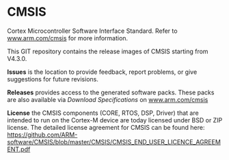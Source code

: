 # CMSIS
Cortex Microcontroller Software Interface Standard. Refer to www.arm.com/cmsis for more information.

This GIT repository contains the release images of CMSIS starting from V4.3.0.

**Issues** is the location to provide feedback, report problems, or give suggestions for future revisions.

**Releases** provides access to the generated software packs.  These packs are also available via _Download Specifications_ on www.arm.com/cmsis

**License** the CMSIS components (CORE, RTOS, DSP, Driver) that are intended to run on the Cortex-M device are today licensed under BSD or ZIP license. The detailed license agreement for CMSIS can be found here: 
https://github.com/ARM-software/CMSIS/blob/master/CMSIS/CMSIS_END_USER_LICENCE_AGREEMENT.pdf






